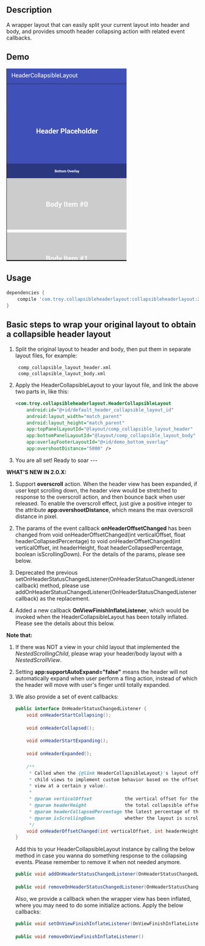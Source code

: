 ## Description ##
A wrapper layout that can easily split your current layout into header and body, and provides smooth header collapsing action with related event callbacks.

## Demo ##
![](logo/HCLayoutGif.gif)


## Usage ##

```groovy
dependencies {
    compile 'com.troy.collapsibleheaderlayout:collapsibleheaderlayout:2.0.4'
}
```

## Basic steps to wrap your original layout to obtain a collapsible header layout ##

1. Split the original layout to header and body, then put them in separate layout files, for example:

		comp_collapsible_layout_header.xml
		comp_collapsible_layout_body.xml

2. Apply the HeaderCollapsibleLayout to your layout file, and link the above two parts in, like this:
    ```xml
    <com.troy.collapsibleheaderlayout.HeaderCollapsibleLayout
        android:id="@+id/default_header_collapsible_layout_id"
        android:layout_width="match_parent"
        android:layout_height="match_parent"
        app:topPanelLayoutId="@layout/comp_collapsible_layout_header"
        app:bottomPanelLayoutId="@layout/comp_collapsible_layout_body"
        app:overlayFooterLayoutId="@+id/demo_bottom_overlay"
        app:overshootDistance="5000" />
    ```

3. You are all set! Ready to soar ---

**WHAT'S NEW IN 2.0.X:**

1. Support **overscroll** action. When the header view has been expanded, if user kept scrolling down, the header view would be stretched to response to the overscroll action, and then bounce back when user released.
To enable the overscroll effect, just give a positive integer to the attribute **app:overshootDistance**, which means the max overscroll distance in pixel.

2. The params of the event callback **onHeaderOffsetChanged** has been changed from void onHeaderOffsetChanged(int verticalOffset, float headerCollapsedPercentage) to void onHeaderOffsetChanged(int verticalOffset, int headerHeight, float headerCollapsedPercentage, boolean isScrollingDown).
For the details of the params, please see below.

3. Deprecated the previous setOnHeaderStatusChangedListener(OnHeaderStatusChangedListener callback) method, please use addOnHeaderStatusChangedListener(OnHeaderStatusChangedListener callback) as the replacement.

4. Added a new callback **OnViewFinishInflateListener**, which would be invoked when the HeaderCollapsibleLayout has been totally inflated. Please see the details about this below.

__Note that:__

1. If there was NOT a view in your child layout that implemented the *NestedScrollingChild*, please wrap your header/body layout with a *NestedScrollView*.

2. Setting **app:supportAutoExpand="false"** means the header will not automatically expand when user perform a fling action, instead of which the header will move with user's finger until totally expanded.

3. We also provide a set of event callbacks:
    ```java
    public interface OnHeaderStatusChangedListener {
        void onHeaderStartCollapsing();

        void onHeaderCollapsed();

        void onHeaderStartExpanding();

        void onHeaderExpanded();

        /**
         * Called when the {@link HeaderCollapsibleLayout}'s layout offset has been changed. This allows
         * child views to implement custom behavior based on the offset (for instance pinning a
         * view at a certain y value).
         *
         * @param verticalOffset            the vertical offset for the parent {@link HeaderCollapsibleLayout}, in px
         * @param headerHeight              the total collapsible offset, in px
         * @param headerCollapsedPercentage the latest percentage of the collapsed part of the header view.
         * @param isScrollingDown           whether the layout is scrolling down
         */
        void onHeaderOffsetChanged(int verticalOffset, int headerHeight, float headerCollapsedPercentage, boolean isScrollingDown);
    }
    ```

    Add this to your HeaderCollapsibleLayout instance by calling the below method in case you wanna do something response to the collapsing events. Please remember to remove it when not needed anymore.  
    ```java
    public void addOnHeaderStatusChangedListener(OnHeaderStatusChangedListener callback)

    public void removeOnHeaderStatusChangedListener(OnHeaderStatusChangedListener listener)
    ```

    Also, we provide a callback when the wrapper view has been inflated, where you may need to do some initialize actions. Apply the below callbacks:  
    ```java
    public void setOnViewFinishInflateListener(OnViewFinishInflateListener listener)

    public void removeOnViewFinishInflateListener()
    ```

